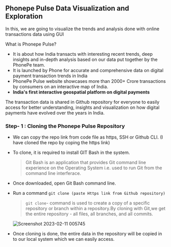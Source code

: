 ## Phonepe Pulse Data Visualization and Exploration

In this, we are going to visualize the trends and analysis done with online transactions data using GUI

What is Phonepe Pulse?

   + It is about how India transacts with interesting recent trends, deep insights and in-depth analysis based on our data put together by the PhonePe team.
   + It is launched by Phone for accurate and comprehensive data on digital payment transaction trends in India
   + PhonePe Pulse website showcases more than 2000+ Crore transactions by consumers on an interactive map of India.
   + **India's first interactive geospatial platform on digital payments**
   
 The transaction data is shared in Github repository for everyone to easily access for better understanding, insights and visualization on how digital payments have
 evolved over the years in India.
 
 ### Step- 1 : Cloning the Phonepe Pulse Repository
 
  - We can copy the repo link from code file as https, SSH or Github CLI. (I have cloned the repo by coping the https link)
  - To clone, it is required to install GIT Bash in the system.
  
       > Git Bash is an application that provides Git command line experience on the Operating System i.e. used to run Git from the command line interferace.
       
  - Once downloaded, open Git Bash command line.
  - Run a command `git clone (paste Https link from Github repository)`
  
    > `git clone`- command is used to create a copy of a specific repository or branch within a repository.By cloning with Git,we get the entire repository - all
      files, all branches, and all commits.
    
     ![Screenshot 2023-02-11 005745](https://user-images.githubusercontent.com/118071774/218180305-e1bee8c0-d16b-40a7-82d4-f02840e31a45.png)

     
      
  - Once cloning is done, the entire data in the repository will be copied in to our local system which we can easily access.
 
   
   
   
